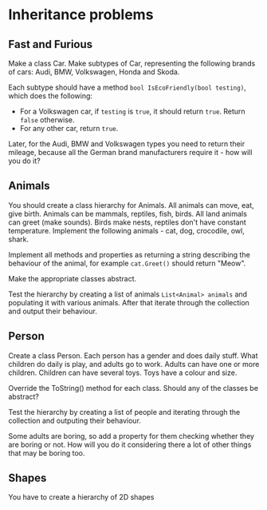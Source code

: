 # Inheritance problems

## Fast and Furious
Make a class Car. 
Make subtypes of Car, representing the following brands of cars: Audi, BMW, Volkswagen, Honda and Skoda.

Each subtype should have a method `bool IsEcoFriendly(bool testing)`, which does the following:
- For a Volkswagen car, if `testing` is `true`, it should return `true`. Return `false` otherwise.
- For any other car, return `true`.

Later, for the Audi, BMW and Volkswagen types you need to return their mileage, because all the German brand manufacturers require it - how will you do it?

## Animals
You should create a class hierarchy for Animals. All animals can move, eat, give birth. Animals can be mammals, reptiles, fish, birds. All land animals can greet (make sounds). Birds make nests, reptiles don't have constant temperature. Implement the following animals - cat, dog, crocodile, owl, shark.

Implement all methods and properties as returning a string describing the behaviour of the animal, for example `cat.Greet()` should return "Meow".

Make the appropriate classes abstract.

Test the hierarchy by creating a list of animals `List<Animal> animals` and populating it with various animals. After that iterate through the collection and output their behaviour.

## Person

Create a class Person. Each person has a gender and does daily stuff. What children do daily is play, and adults go to work. Adults can have one or more children. Children can have several toys. Toys have a colour and size.

Override the ToString() method for each class. Should any of the classes be abstract?

Test the hierarchy by creating a list of people and iterating through the collection and outputing their behaviour.

Some adults are boring, so add a property for them checking whether they are boring or not. How will you do it considering there a lot of other things that may be boring too.

## Shapes

You have to create a hierarchy of 2D shapes
